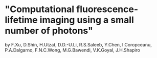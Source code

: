 # "Computational fluorescence-lifetime imaging using a small number of photons" 
by F.Xu, D.Shin, H.Utzat, D.D.-U.Li, R.S.Saleeb, Y.Chen, I.Coropceanu, P.A.Dalgarno, F.N.C.Wong, M.G.Bawendi, V.K.Goyal, J.H.Shapiro

